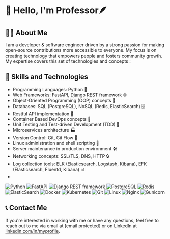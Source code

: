 # 👋 Hello, I'm Professor🪶

## 🧑‍💼 About Me
I am a developer & software engineer driven by a strong passion for making open-source contributions more accessible to everyone. My focus is on creating technology that empowers people and fosters community growth.
My expertise covers this set of technologies and concepts :
## 🚀 Skills and Technologies
- Programming Languages: Python 🐍
- Web Frameworks: FastAPI, Django REST framework 🌐
- Object-Oriented Programming (OOP) concepts 🧬
- Databases: SQL (PostgreSQL), NoSQL (Redis, ElasticSearch) 🗄️
- Restful API implementation 🚀
- Container Based DevOps concepts 🐳
- Unit Testing and Test-driven Development (TDD) 🧪
- Microservices architecture 🏭
- Version Control: Git, Git Flow 🌳
- Linux administration and shell scripting 🐧
- Server maintenance in production environment 🛠️
- Networking concepts: SSL/TLS, DNS, HTTP 🔒
- Log collection tools: ELK (Elasticsearch, Logstash, Kibana), EFK (Elasticsearch, Fluentd, Kibana) 📊
- 
![Python](https://img.shields.io/badge/-Python-3776AB?style=flat-square&logo=python&logoColor=white)
![FastAPI](https://img.shields.io/badge/-FastAPI-009688?style=flat-square&logo=fastapi&logoColor=white)
![Django REST framework](https://img.shields.io/badge/-Django%20REST%20framework-092E20?style=flat-square&logo=django&logoColor=white)
![PostgreSQL](https://img.shields.io/badge/-PostgreSQL-336791?style=flat-square&logo=postgresql&logoColor=white)
![Redis](https://img.shields.io/badge/-Redis-DC382D?style=flat-square&logo=redis&logoColor=white)
![ElasticSearch](https://img.shields.io/badge/-ElasticSearch-005571?style=flat-square&logo=elasticsearch&logoColor=white)
![Docker](https://img.shields.io/badge/-Docker-2496ED?style=flat-square&logo=docker&logoColor=white)
![Kubernetes](https://img.shields.io/badge/-Kubernetes-326CE5?style=flat-square&logo=kubernetes&logoColor=white)
![Git](https://img.shields.io/badge/-Git-F05032?style=flat-square&logo=git&logoColor=white)
![Linux](https://img.shields.io/badge/-Linux-FCC624?style=flat-square&logo=linux&logoColor=black)
![Nginx](https://img.shields.io/badge/-Nginx-269539?style=flat-square&logo=nginx&logoColor=white)
![Gunicorn](https://img.shields.io/badge/-Gunicorn-374151?style=flat-square&logo=gunicorn&logoColor=white)


## 📞 Contact Me
If you're interested in working with me or have any questions, feel free to reach out to me via email at [email protected] or on LinkedIn at [linkedin.com/in/myprofile](https://www.linkedin.com/in/myprofile).

